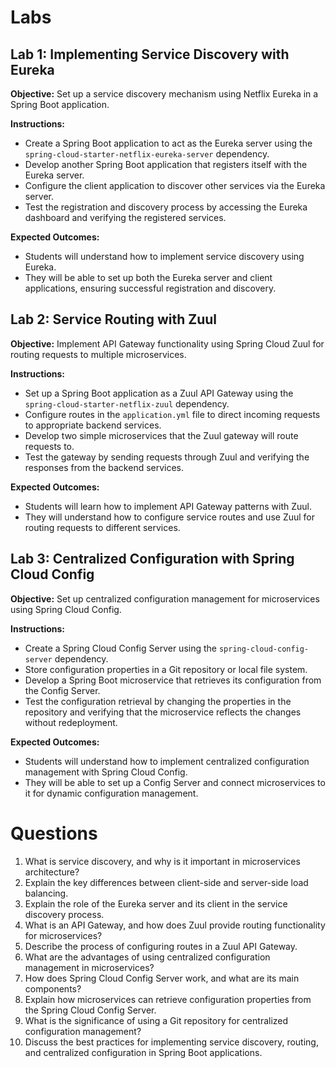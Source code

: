 # Labs

## Lab 1: Implementing Service Discovery with Eureka
**Objective:** Set up a service discovery mechanism using Netflix Eureka in a Spring Boot application.

**Instructions:**
- Create a Spring Boot application to act as the Eureka server using the `spring-cloud-starter-netflix-eureka-server` dependency.
- Develop another Spring Boot application that registers itself with the Eureka server.
- Configure the client application to discover other services via the Eureka server.
- Test the registration and discovery process by accessing the Eureka dashboard and verifying the registered services.

**Expected Outcomes:**
- Students will understand how to implement service discovery using Eureka.
- They will be able to set up both the Eureka server and client applications, ensuring successful registration and discovery.

## Lab 2: Service Routing with Zuul
**Objective:** Implement API Gateway functionality using Spring Cloud Zuul for routing requests to multiple microservices.

**Instructions:**
- Set up a Spring Boot application as a Zuul API Gateway using the `spring-cloud-starter-netflix-zuul` dependency.
- Configure routes in the `application.yml` file to direct incoming requests to appropriate backend services.
- Develop two simple microservices that the Zuul gateway will route requests to.
- Test the gateway by sending requests through Zuul and verifying the responses from the backend services.

**Expected Outcomes:**
- Students will learn how to implement API Gateway patterns with Zuul.
- They will understand how to configure service routes and use Zuul for routing requests to different services.

## Lab 3: Centralized Configuration with Spring Cloud Config
**Objective:** Set up centralized configuration management for microservices using Spring Cloud Config.

**Instructions:**
- Create a Spring Cloud Config Server using the `spring-cloud-config-server` dependency.
- Store configuration properties in a Git repository or local file system.
- Develop a Spring Boot microservice that retrieves its configuration from the Config Server.
- Test the configuration retrieval by changing the properties in the repository and verifying that the microservice reflects the changes without redeployment.

**Expected Outcomes:**
- Students will understand how to implement centralized configuration management with Spring Cloud Config.
- They will be able to set up a Config Server and connect microservices to it for dynamic configuration management.

# Questions
1. What is service discovery, and why is it important in microservices architecture?
2. Explain the key differences between client-side and server-side load balancing.
3. Explain the role of the Eureka server and its client in the service discovery process.
4. What is an API Gateway, and how does Zuul provide routing functionality for microservices?
5. Describe the process of configuring routes in a Zuul API Gateway.
6. What are the advantages of using centralized configuration management in microservices?
7. How does Spring Cloud Config Server work, and what are its main components?
8. Explain how microservices can retrieve configuration properties from the Spring Cloud Config Server.
9. What is the significance of using a Git repository for centralized configuration management?
10. Discuss the best practices for implementing service discovery, routing, and centralized configuration in Spring Boot applications.
